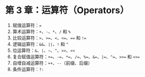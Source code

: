 # 第 3 章：运算符（Operators）

   1. 赋值运算符：`=`
   2. 算术运算符：`+`、`-`、`*`、`/` 和 `%`
   3. 比较运算符：`>`、`>=`、`<`、`<=`、`==` 和 `!=`
   4. 逻辑运算符：`&&`、`||`、`!` 和 `^`
   5. 位运算符：`&`、`|`、`~`、`^`、`>>`、`<<`
   6. 复合赋值运算符：`+=`、`-=`、`*=`、`/=`、`%=`、`&=`、`|=`、`^=`、`>>=` 和 `<<=`
   7. 自增自减运算符：`++`、`--`（前缀、后缀）
   8. 条件运算符：`?:`